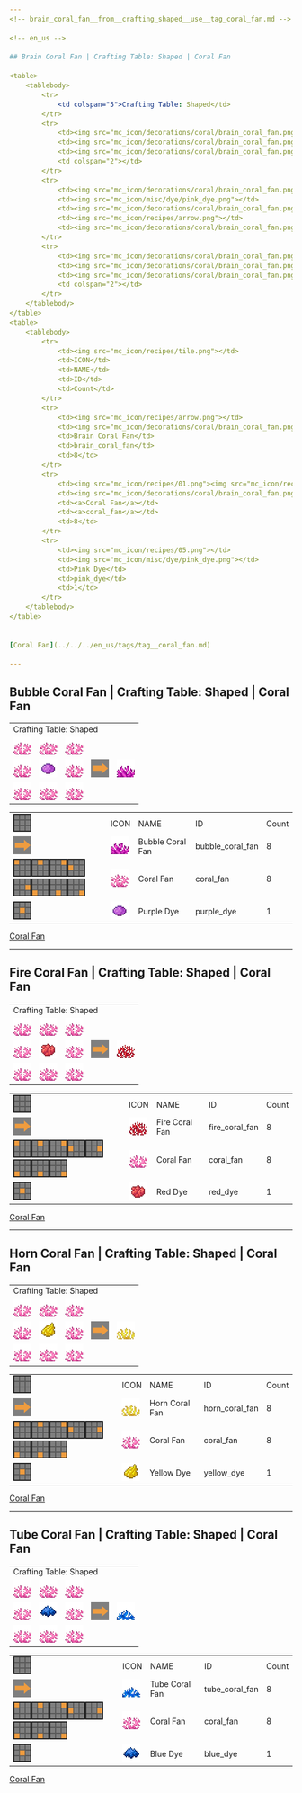 ```yaml
---
<!-- brain_coral_fan__from__crafting_shaped__use__tag_coral_fan.md -->

<!-- en_us -->

## Brain Coral Fan | Crafting Table: Shaped | Coral Fan

<table>
	<tablebody>
		<tr>
			<td colspan="5">Crafting Table: Shaped</td>
		</tr>
		<tr>
			<td><img src="mc_icon/decorations/coral/brain_coral_fan.png"></td>
			<td><img src="mc_icon/decorations/coral/brain_coral_fan.png"></td>
			<td><img src="mc_icon/decorations/coral/brain_coral_fan.png"></td>
			<td colspan="2"></td>
		</tr>
		<tr>
			<td><img src="mc_icon/decorations/coral/brain_coral_fan.png"></td>
			<td><img src="mc_icon/misc/dye/pink_dye.png"></td>
			<td><img src="mc_icon/decorations/coral/brain_coral_fan.png"></td>
			<td><img src="mc_icon/recipes/arrow.png"></td>
			<td><img src="mc_icon/decorations/coral/brain_coral_fan.png"></td>
		</tr>
		<tr>
			<td><img src="mc_icon/decorations/coral/brain_coral_fan.png"></td>
			<td><img src="mc_icon/decorations/coral/brain_coral_fan.png"></td>
			<td><img src="mc_icon/decorations/coral/brain_coral_fan.png"></td>
			<td colspan="2"></td>
		</tr>
	</tablebody>
</table>
<table>
	<tablebody>
		<tr>
			<td><img src="mc_icon/recipes/tile.png"></td>
			<td>ICON</td>
			<td>NAME</td>
			<td>ID</td>
			<td>Count</td>
		</tr>
		<tr>
			<td><img src="mc_icon/recipes/arrow.png"></td>
			<td><img src="mc_icon/decorations/coral/brain_coral_fan.png"></td>
			<td>Brain Coral Fan</td>
			<td>brain_coral_fan</td>
			<td>8</td>
		</tr>
		<tr>
			<td><img src="mc_icon/recipes/01.png"><img src="mc_icon/recipes/02.png"><img src="mc_icon/recipes/03.png"><img src="mc_icon/recipes/04.png"><img src="mc_icon/recipes/06.png"><img src="mc_icon/recipes/07.png"><img src="mc_icon/recipes/08.png"><img src="mc_icon/recipes/09.png"></td>
			<td><img src="mc_icon/decorations/coral/brain_coral_fan.png"></td>
			<td><a>Coral Fan</a></td>
			<td><a>coral_fan</a></td>
			<td>8</td>
		</tr>
		<tr>
			<td><img src="mc_icon/recipes/05.png"></td>
			<td><img src="mc_icon/misc/dye/pink_dye.png"></td>
			<td>Pink Dye</td>
			<td>pink_dye</td>
			<td>1</td>
		</tr>
	</tablebody>
</table>


[Coral Fan](../../../en_us/tags/tag__coral_fan.md)

---
```

<!-- bubble_coral_fan__from__crafting_shaped__use__tag_coral_fan.md -->

<!-- en_us -->

## Bubble Coral Fan | Crafting Table: Shaped | Coral Fan

<table>
	<tablebody>
		<tr>
			<td colspan="5">Crafting Table: Shaped</td>
		</tr>
		<tr>
			<td><img src="mc_icon/decorations/coral/brain_coral_fan.png"></td>
			<td><img src="mc_icon/decorations/coral/brain_coral_fan.png"></td>
			<td><img src="mc_icon/decorations/coral/brain_coral_fan.png"></td>
			<td colspan="2"></td>
		</tr>
		<tr>
			<td><img src="mc_icon/decorations/coral/brain_coral_fan.png"></td>
			<td><img src="mc_icon/misc/dye/purple_dye.png"></td>
			<td><img src="mc_icon/decorations/coral/brain_coral_fan.png"></td>
			<td><img src="mc_icon/recipes/arrow.png"></td>
			<td><img src="mc_icon/decorations/coral/bubble_coral_fan.png"></td>
		</tr>
		<tr>
			<td><img src="mc_icon/decorations/coral/brain_coral_fan.png"></td>
			<td><img src="mc_icon/decorations/coral/brain_coral_fan.png"></td>
			<td><img src="mc_icon/decorations/coral/brain_coral_fan.png"></td>
			<td colspan="2"></td>
		</tr>
	</tablebody>
</table>
<table>
	<tablebody>
		<tr>
			<td><img src="mc_icon/recipes/tile.png"></td>
			<td>ICON</td>
			<td>NAME</td>
			<td>ID</td>
			<td>Count</td>
		</tr>
		<tr>
			<td><img src="mc_icon/recipes/arrow.png"></td>
			<td><img src="mc_icon/decorations/coral/bubble_coral_fan.png"></td>
			<td>Bubble Coral Fan</td>
			<td>bubble_coral_fan</td>
			<td>8</td>
		</tr>
		<tr>
			<td><img src="mc_icon/recipes/01.png"><img src="mc_icon/recipes/02.png"><img src="mc_icon/recipes/03.png"><img src="mc_icon/recipes/04.png"><img src="mc_icon/recipes/06.png"><img src="mc_icon/recipes/07.png"><img src="mc_icon/recipes/08.png"><img src="mc_icon/recipes/09.png"></td>
			<td><img src="mc_icon/decorations/coral/brain_coral_fan.png"></td>
			<td><a>Coral Fan</a></td>
			<td><a>coral_fan</a></td>
			<td>8</td>
		</tr>
		<tr>
			<td><img src="mc_icon/recipes/05.png"></td>
			<td><img src="mc_icon/misc/dye/purple_dye.png"></td>
			<td>Purple Dye</td>
			<td>purple_dye</td>
			<td>1</td>
		</tr>
	</tablebody>
</table>


[Coral Fan](../../../en_us/tags/tag__coral_fan.md)

---
<!-- fire_coral_fan__from__crafting_shaped__use__tag_coral_fan.md -->

<!-- en_us -->

## Fire Coral Fan | Crafting Table: Shaped | Coral Fan

<table>
	<tablebody>
		<tr>
			<td colspan="5">Crafting Table: Shaped</td>
		</tr>
		<tr>
			<td><img src="mc_icon/decorations/coral/brain_coral_fan.png"></td>
			<td><img src="mc_icon/decorations/coral/brain_coral_fan.png"></td>
			<td><img src="mc_icon/decorations/coral/brain_coral_fan.png"></td>
			<td colspan="2"></td>
		</tr>
		<tr>
			<td><img src="mc_icon/decorations/coral/brain_coral_fan.png"></td>
			<td><img src="mc_icon/misc/dye/red_dye.png"></td>
			<td><img src="mc_icon/decorations/coral/brain_coral_fan.png"></td>
			<td><img src="mc_icon/recipes/arrow.png"></td>
			<td><img src="mc_icon/decorations/coral/fire_coral_fan.png"></td>
		</tr>
		<tr>
			<td><img src="mc_icon/decorations/coral/brain_coral_fan.png"></td>
			<td><img src="mc_icon/decorations/coral/brain_coral_fan.png"></td>
			<td><img src="mc_icon/decorations/coral/brain_coral_fan.png"></td>
			<td colspan="2"></td>
		</tr>
	</tablebody>
</table>
<table>
	<tablebody>
		<tr>
			<td><img src="mc_icon/recipes/tile.png"></td>
			<td>ICON</td>
			<td>NAME</td>
			<td>ID</td>
			<td>Count</td>
		</tr>
		<tr>
			<td><img src="mc_icon/recipes/arrow.png"></td>
			<td><img src="mc_icon/decorations/coral/fire_coral_fan.png"></td>
			<td>Fire Coral Fan</td>
			<td>fire_coral_fan</td>
			<td>8</td>
		</tr>
		<tr>
			<td><img src="mc_icon/recipes/01.png"><img src="mc_icon/recipes/02.png"><img src="mc_icon/recipes/03.png"><img src="mc_icon/recipes/04.png"><img src="mc_icon/recipes/06.png"><img src="mc_icon/recipes/07.png"><img src="mc_icon/recipes/08.png"><img src="mc_icon/recipes/09.png"></td>
			<td><img src="mc_icon/decorations/coral/brain_coral_fan.png"></td>
			<td><a>Coral Fan</a></td>
			<td><a>coral_fan</a></td>
			<td>8</td>
		</tr>
		<tr>
			<td><img src="mc_icon/recipes/05.png"></td>
			<td><img src="mc_icon/misc/dye/red_dye.png"></td>
			<td>Red Dye</td>
			<td>red_dye</td>
			<td>1</td>
		</tr>
	</tablebody>
</table>


[Coral Fan](../../../en_us/tags/tag__coral_fan.md)

---
<!-- horn_coral_fan__from__crafting_shaped__use__tag_coral_fan.md -->

<!-- en_us -->

## Horn Coral Fan | Crafting Table: Shaped | Coral Fan

<table>
	<tablebody>
		<tr>
			<td colspan="5">Crafting Table: Shaped</td>
		</tr>
		<tr>
			<td><img src="mc_icon/decorations/coral/brain_coral_fan.png"></td>
			<td><img src="mc_icon/decorations/coral/brain_coral_fan.png"></td>
			<td><img src="mc_icon/decorations/coral/brain_coral_fan.png"></td>
			<td colspan="2"></td>
		</tr>
		<tr>
			<td><img src="mc_icon/decorations/coral/brain_coral_fan.png"></td>
			<td><img src="mc_icon/misc/dye/yellow_dye.png"></td>
			<td><img src="mc_icon/decorations/coral/brain_coral_fan.png"></td>
			<td><img src="mc_icon/recipes/arrow.png"></td>
			<td><img src="mc_icon/decorations/coral/horn_coral_fan.png"></td>
		</tr>
		<tr>
			<td><img src="mc_icon/decorations/coral/brain_coral_fan.png"></td>
			<td><img src="mc_icon/decorations/coral/brain_coral_fan.png"></td>
			<td><img src="mc_icon/decorations/coral/brain_coral_fan.png"></td>
			<td colspan="2"></td>
		</tr>
	</tablebody>
</table>
<table>
	<tablebody>
		<tr>
			<td><img src="mc_icon/recipes/tile.png"></td>
			<td>ICON</td>
			<td>NAME</td>
			<td>ID</td>
			<td>Count</td>
		</tr>
		<tr>
			<td><img src="mc_icon/recipes/arrow.png"></td>
			<td><img src="mc_icon/decorations/coral/horn_coral_fan.png"></td>
			<td>Horn Coral Fan</td>
			<td>horn_coral_fan</td>
			<td>8</td>
		</tr>
		<tr>
			<td><img src="mc_icon/recipes/01.png"><img src="mc_icon/recipes/02.png"><img src="mc_icon/recipes/03.png"><img src="mc_icon/recipes/04.png"><img src="mc_icon/recipes/06.png"><img src="mc_icon/recipes/07.png"><img src="mc_icon/recipes/08.png"><img src="mc_icon/recipes/09.png"></td>
			<td><img src="mc_icon/decorations/coral/brain_coral_fan.png"></td>
			<td><a>Coral Fan</a></td>
			<td><a>coral_fan</a></td>
			<td>8</td>
		</tr>
		<tr>
			<td><img src="mc_icon/recipes/05.png"></td>
			<td><img src="mc_icon/misc/dye/yellow_dye.png"></td>
			<td>Yellow Dye</td>
			<td>yellow_dye</td>
			<td>1</td>
		</tr>
	</tablebody>
</table>


[Coral Fan](../../../en_us/tags/tag__coral_fan.md)

---
<!-- tube_coral_fan__from__crafting_shaped__use__tag_coral_fan.md -->

<!-- en_us -->

## Tube Coral Fan | Crafting Table: Shaped | Coral Fan

<table>
	<tablebody>
		<tr>
			<td colspan="5">Crafting Table: Shaped</td>
		</tr>
		<tr>
			<td><img src="mc_icon/decorations/coral/brain_coral_fan.png"></td>
			<td><img src="mc_icon/decorations/coral/brain_coral_fan.png"></td>
			<td><img src="mc_icon/decorations/coral/brain_coral_fan.png"></td>
			<td colspan="2"></td>
		</tr>
		<tr>
			<td><img src="mc_icon/decorations/coral/brain_coral_fan.png"></td>
			<td><img src="mc_icon/misc/dye/blue_dye.png"></td>
			<td><img src="mc_icon/decorations/coral/brain_coral_fan.png"></td>
			<td><img src="mc_icon/recipes/arrow.png"></td>
			<td><img src="mc_icon/decorations/coral/tube_coral_fan.png"></td>
		</tr>
		<tr>
			<td><img src="mc_icon/decorations/coral/brain_coral_fan.png"></td>
			<td><img src="mc_icon/decorations/coral/brain_coral_fan.png"></td>
			<td><img src="mc_icon/decorations/coral/brain_coral_fan.png"></td>
			<td colspan="2"></td>
		</tr>
	</tablebody>
</table>
<table>
	<tablebody>
		<tr>
			<td><img src="mc_icon/recipes/tile.png"></td>
			<td>ICON</td>
			<td>NAME</td>
			<td>ID</td>
			<td>Count</td>
		</tr>
		<tr>
			<td><img src="mc_icon/recipes/arrow.png"></td>
			<td><img src="mc_icon/decorations/coral/tube_coral_fan.png"></td>
			<td>Tube Coral Fan</td>
			<td>tube_coral_fan</td>
			<td>8</td>
		</tr>
		<tr>
			<td><img src="mc_icon/recipes/01.png"><img src="mc_icon/recipes/02.png"><img src="mc_icon/recipes/03.png"><img src="mc_icon/recipes/04.png"><img src="mc_icon/recipes/06.png"><img src="mc_icon/recipes/07.png"><img src="mc_icon/recipes/08.png"><img src="mc_icon/recipes/09.png"></td>
			<td><img src="mc_icon/decorations/coral/brain_coral_fan.png"></td>
			<td><a>Coral Fan</a></td>
			<td><a>coral_fan</a></td>
			<td>8</td>
		</tr>
		<tr>
			<td><img src="mc_icon/recipes/05.png"></td>
			<td><img src="mc_icon/misc/dye/blue_dye.png"></td>
			<td>Blue Dye</td>
			<td>blue_dye</td>
			<td>1</td>
		</tr>
	</tablebody>
</table>


[Coral Fan](../../../en_us/tags/tag__coral_fan.md)

